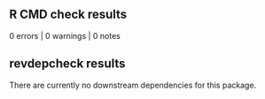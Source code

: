 ## R CMD check results

0 errors | 0 warnings | 0 notes

## revdepcheck results

There are currently no downstream dependencies for this package.